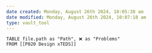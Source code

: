 ```yaml
---
date created: Monday, August 26th 2024, 10:05:38 am
date modified: Monday, August 26th 2024, 10:07:18 am
type: vault_tool
---
```


```dataview
TABLE file.path as "Path", ❌ as "Problems"
FROM [[P020 Design xTEDS]]
```